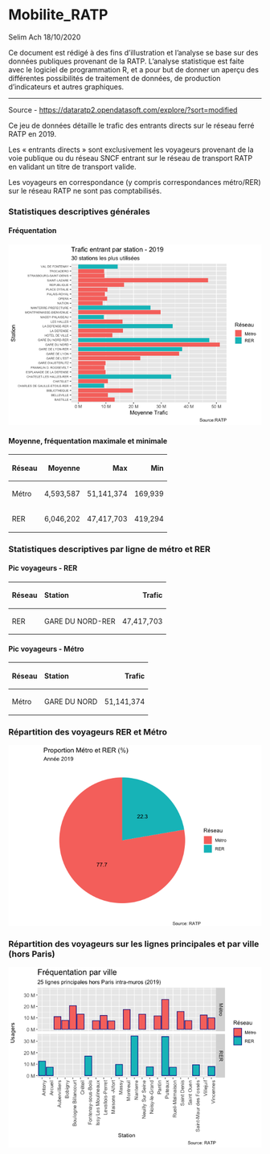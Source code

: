 Mobilite\_RATP
================
Selim Ach
18/10/2020

Ce document est rédigé à des fins d’illustration et l’analyse se base
sur des données publiques provenant de la RATP. L’analyse statistique
est faite avec le logiciel de programmation R, et a pour but de donner
un aperçu des différentes possibilités de traitement de données, de
production d’indicateurs et autres graphiques.

-----

Source - <https://dataratp2.opendatasoft.com/explore/?sort=modified>

Ce jeu de données détaille le trafic des entrants directs sur le réseau
ferré RATP en 2019.

Les « entrants directs » sont exclusivement les voyageurs provenant de
la voie publique ou du réseau SNCF entrant sur le réseau de transport
RATP en validant un titre de transport valide.

Les voyageurs en correspondance (y compris correspondances métro/RER)
sur le réseau RATP ne sont pas comptabilisés.

### Statistiques descriptives générales

#### Fréquentation

![](Mobilite_RATP_files/figure-gfm/unnamed-chunk-2-1.png)<!-- -->

#### Moyenne, fréquentation maximale et minimale

<table class="table" style="margin-left: auto; margin-right: auto;">

<thead>

<tr>

<th style="text-align:left;">

Réseau

</th>

<th style="text-align:right;">

Moyenne

</th>

<th style="text-align:right;">

Max

</th>

<th style="text-align:right;">

Min

</th>

</tr>

</thead>

<tbody>

<tr>

<td style="text-align:left;">

Métro

</td>

<td style="text-align:right;">

4,593,587

</td>

<td style="text-align:right;">

51,141,374

</td>

<td style="text-align:right;">

169,939

</td>

</tr>

<tr>

<td style="text-align:left;">

RER

</td>

<td style="text-align:right;">

6,046,202

</td>

<td style="text-align:right;">

47,417,703

</td>

<td style="text-align:right;">

419,294

</td>

</tr>

</tbody>

</table>

### Statistiques descriptives par ligne de métro et RER

#### Pic voyageurs - RER

<table class="table" style="margin-left: auto; margin-right: auto;">

<thead>

<tr>

<th style="text-align:left;">

Réseau

</th>

<th style="text-align:left;">

Station

</th>

<th style="text-align:right;">

Trafic

</th>

</tr>

</thead>

<tbody>

<tr>

<td style="text-align:left;">

RER

</td>

<td style="text-align:left;">

GARE DU NORD-RER

</td>

<td style="text-align:right;">

47,417,703

</td>

</tr>

</tbody>

</table>

#### Pic voyageurs - Métro

<table class="table" style="margin-left: auto; margin-right: auto;">

<thead>

<tr>

<th style="text-align:left;">

Réseau

</th>

<th style="text-align:left;">

Station

</th>

<th style="text-align:right;">

Trafic

</th>

</tr>

</thead>

<tbody>

<tr>

<td style="text-align:left;">

Métro

</td>

<td style="text-align:left;">

GARE DU
NORD

</td>

<td style="text-align:right;">

51,141,374

</td>

</tr>

</tbody>

</table>

### Répartition des voyageurs RER et Métro

![](Mobilite_RATP_files/figure-gfm/unnamed-chunk-7-1.png)<!-- -->

### Répartition des voyageurs sur les lignes principales et par ville (hors Paris)

![](Mobilite_RATP_files/figure-gfm/unnamed-chunk-9-1.png)<!-- -->
